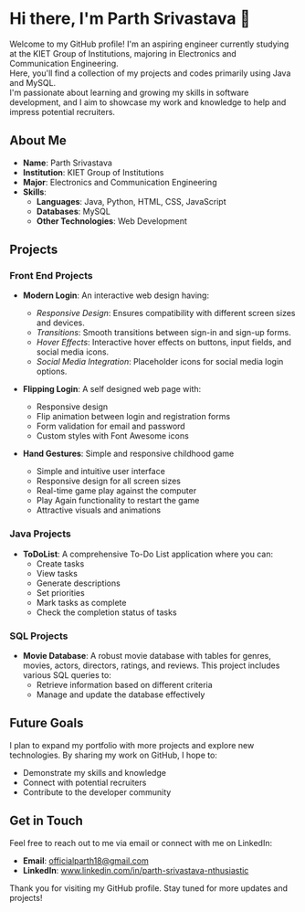 # Hi there, I'm Parth Srivastava 👋

Welcome to my GitHub profile! I'm an aspiring engineer currently studying at the KIET Group of Institutions, majoring in Electronics and Communication Engineering.
<br>
Here, you'll find a collection of my projects and codes primarily using Java and MySQL.
<br>
I'm passionate about learning and growing my skills in software development, and I aim to showcase my work and knowledge to help and impress potential recruiters.

## About Me

- **Name**: Parth Srivastava
- **Institution**: KIET Group of Institutions
- **Major**: Electronics and Communication Engineering
- **Skills**:
  - **Languages**: Java, Python, HTML, CSS, JavaScript
  - **Databases**: MySQL
  - **Other Technologies**: Web Development

## Projects

### Front End Projects
- **Modern Login**: An interactive web design having:
  - *Responsive Design*: Ensures compatibility with different screen sizes and devices.
  - *Transitions*: Smooth transitions between sign-in and sign-up forms.
  - *Hover Effects*: Interactive hover effects on buttons, input fields, and social media icons.
  - *Social Media Integration*: Placeholder icons for social media login options.

- **Flipping Login**: A self designed web page with:
  - Responsive design
  - Flip animation between login and registration forms
  - Form validation for email and password
  - Custom styles with Font Awesome icons

- **Hand Gestures**: Simple and responsive childhood game
  - Simple and intuitive user interface
  - Responsive design for all screen sizes
  - Real-time game play against the computer
  - Play Again functionality to restart the game
  - Attractive visuals and animations

### Java Projects
- **ToDoList**: A comprehensive To-Do List application where you can:
  - Create tasks
  - View tasks
  - Generate descriptions
  - Set priorities
  - Mark tasks as complete
  - Check the completion status of tasks

### SQL Projects
- **Movie Database**: A robust movie database with tables for genres, movies, actors, directors, ratings, and reviews. This project includes various SQL queries to:
  - Retrieve information based on different criteria
  - Manage and update the database effectively

## Future Goals

I plan to expand my portfolio with more projects and explore new technologies. By sharing my work on GitHub, I hope to:
- Demonstrate my skills and knowledge
- Connect with potential recruiters
- Contribute to the developer community

## Get in Touch

Feel free to reach out to me via email or connect with me on LinkedIn:

- **Email**: officialparth18@gmail.com
- **LinkedIn**: www.linkedin.com/in/parth-srivastava-nthusiastic

Thank you for visiting my GitHub profile. Stay tuned for more updates and projects!
